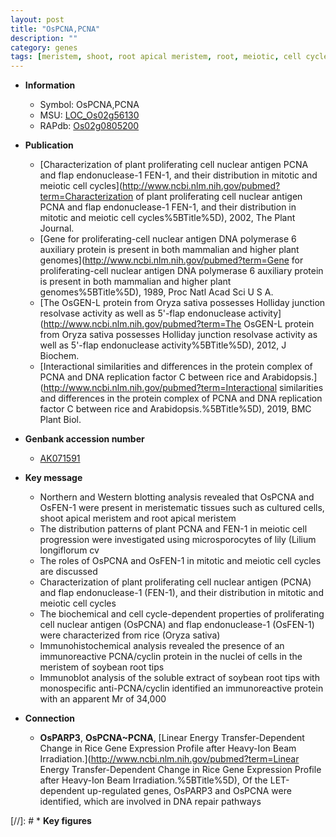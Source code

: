```yaml
---
layout: post
title: "OsPCNA,PCNA"
description: ""
category: genes
tags: [meristem, shoot, root apical meristem, root, meiotic, cell cycle, shoot apical meristem]
---
```


* **Information**  
    + Symbol: OsPCNA,PCNA  
    + MSU: [LOC_Os02g56130](http://rice.uga.edu/cgi-bin/ORF_infopage.cgi?orf=LOC_Os02g56130)  
    + RAPdb: [Os02g0805200](http://rapdb.dna.affrc.go.jp/viewer/gbrowse_details/irgsp1?name=Os02g0805200)  

* **Publication**  
    + [Characterization of plant proliferating cell nuclear antigen PCNA and flap endonuclease-1 FEN-1, and their distribution in mitotic and meiotic cell cycles](http://www.ncbi.nlm.nih.gov/pubmed?term=Characterization of plant proliferating cell nuclear antigen PCNA and flap endonuclease-1 FEN-1, and their distribution in mitotic and meiotic cell cycles%5BTitle%5D), 2002, The Plant Journal.
    + [Gene for proliferating-cell nuclear antigen DNA polymerase 6 auxiliary protein is present in both mammalian and higher plant genomes](http://www.ncbi.nlm.nih.gov/pubmed?term=Gene for proliferating-cell nuclear antigen DNA polymerase 6 auxiliary protein is present in both mammalian and higher plant genomes%5BTitle%5D), 1989, Proc Natl Acad Sci U S A.
    + [The OsGEN-L protein from Oryza sativa possesses Holliday junction resolvase activity as well as 5'-flap endonuclease activity](http://www.ncbi.nlm.nih.gov/pubmed?term=The OsGEN-L protein from Oryza sativa possesses Holliday junction resolvase activity as well as 5'-flap endonuclease activity%5BTitle%5D), 2012, J Biochem.
    + [Interactional similarities and differences in the protein complex of PCNA and DNA replication factor C between rice and Arabidopsis.](http://www.ncbi.nlm.nih.gov/pubmed?term=Interactional similarities and differences in the protein complex of PCNA and DNA replication factor C between rice and Arabidopsis.%5BTitle%5D), 2019, BMC Plant Biol.

* **Genbank accession number**  
    + [AK071591](http://www.ncbi.nlm.nih.gov/nuccore/AK071591)

* **Key message**  
    + Northern and Western blotting analysis revealed that OsPCNA and OsFEN-1 were present in meristematic tissues such as cultured cells, shoot apical meristem and root apical meristem
    + The distribution patterns of plant PCNA and FEN-1 in meiotic cell progression were investigated using microsporocytes of lily (Lilium longiflorum cv
    + The roles of OsPCNA and OsFEN-1 in mitotic and meiotic cell cycles are discussed
    + Characterization of plant proliferating cell nuclear antigen (PCNA) and flap endonuclease-1 (FEN-1), and their distribution in mitotic and meiotic cell cycles
    + The biochemical and cell cycle-dependent properties of proliferating cell nuclear antigen (OsPCNA) and flap endonuclease-1 (OsFEN-1) were characterized from rice (Oryza sativa)
    + Immunohistochemical analysis revealed the presence of an immunoreactive PCNA/cyclin protein in the nuclei of cells in the meristem of soybean root tips
    + Immunoblot analysis of the soluble extract of soybean root tips with monospecific anti-PCNA/cyclin identified an immunoreactive protein with an apparent Mr of 34,000

* **Connection**  
    + __OsPARP3__, __OsPCNA~PCNA__, [Linear Energy Transfer-Dependent Change in Rice Gene Expression Profile after Heavy-Ion Beam Irradiation.](http://www.ncbi.nlm.nih.gov/pubmed?term=Linear Energy Transfer-Dependent Change in Rice Gene Expression Profile after Heavy-Ion Beam Irradiation.%5BTitle%5D),  Of the LET-dependent up-regulated genes, OsPARP3 and OsPCNA were identified, which are involved in DNA repair pathways

[//]: # * **Key figures**  


